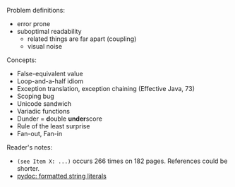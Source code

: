 Problem definitions:
* error prone
* suboptimal readability
  * related things are far apart (coupling)
  * visual noise

Concepts:
* False-equivalent value
* Loop-and-a-half idiom
* Exception translation, exception chaining (Effective Java, 73)
* Scoping bug
* Unicode sandwich
* Variadic functions
* Dunder = **d**ouble **under**score
* Rule of the least surprise
* Fan-out, Fan-in

Reader's notes:
* `(see Item X: ...)` occurs 266 times on 182 pages. References could be shorter.
* [pydoc: formatted string literals](https://docs.python.org/3.8/reference/lexical_analysis.html#formatted-string-literals)